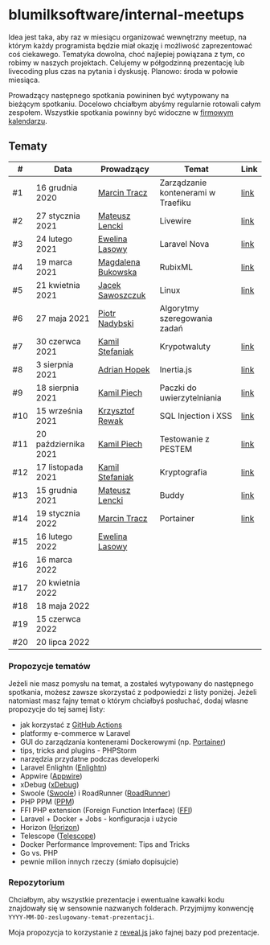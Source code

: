 # blumilksoftware/internal-meetups

Idea jest taka, aby raz w miesiącu organizować wewnętrzny meetup, na którym każdy programista będzie miał okazję i możliwość zaprezentować coś ciekawego. Tematyka dowolna, choć najlepiej powiązana z tym, co robimy w naszych projektach. Celujemy w półgodzinną prezentację lub livecoding plus czas na pytania i dyskusję. Planowo: środa w połowie miesiąca.

Prowadzący następnego spotkania powininen być wytypowany na bieżącym spotkaniu. Docelowo chciałbym abyśmy regularnie rotowali całym zespołem. Wszystkie spotkania powinny być widoczne w [firmowym kalendarzu](https://calendar.google.com/calendar/embed?src=c_6sb1ta5l4qspfdors4gc57fo94%40group.calendar.google.com&ctz=Europe%2FWarsaw).

## Tematy

| # | Data | Prowadzący                                           | Temat                                            | Link                                                                                              |
| --- | --- |------------------------------------------------------|--------------------------------------------------|---------------------------------------------------------------------------------------------------|
| #1 | 16 grudnia 2020 | [Marcin Tracz](https://github.com/mtracz)            | Zarządzanie kontenerami w Traefiku               | [link](https://github.com/blumilksoftware/internal-meetups/tree/main/2020-12-16-traefik)          |
| #2 | 27 stycznia 2021 | [Mateusz Lencki](https://github.com/mlencki)         | Livewire                                         | [link](https://github.com/blumilksoftware/internal-meetups/tree/main/2021-01-27-livewire)         |
| #3 | 24 lutego 2021 | [Ewelina Lasowy](https://github.com/EwelinaLasowy)   | Laravel Nova                                     | [link](https://github.com/blumilksoftware/internal-meetups/tree/main/2021-02-24-laravel-nova)     |
| #4 | 19 marca 2021 | [Magdalena Bukowska](https://github.com/mbukowska)   | RubixML                                          | [link](https://github.com/blumilksoftware/internal-meetups/tree/main/2021-03-19-rubixml)          |
| #5 | 21 kwietnia 2021 | [Jacek Sawoszczuk](https://github.com/jsawo)         | Linux                                            | [link](https://github.com/blumilksoftware/internal-meetups/tree/main/2021-04-21-linux)            |
| #6 | 27 maja 2021 | [Piotr Nadybski](https://github.com/nadybski)        | Algorytmy szeregowania zadań                     |                                                                                                   |
| #7 | 30 czerwca 2021 | [Kamil Stefaniak](https://github.com/husskade)       | Krypotwaluty                                     | [link](https://github.com/blumilksoftware/internal-meetups/tree/main/2021-06-30-cryptocurrencies) |
| #8 | 3 sierpnia 2021 | [Adrian Hopek](https://github.com/Baakoma)           | Inertia.js                                       | [link](https://github.com/blumilksoftware/internal-meetups/tree/main/2021-08-03-inertia)          |
| #9 | 18 sierpnia 2021 | [Kamil Piech](https://github.com/kamilpiech97)       | Paczki do uwierzytelniania                       | [link](https://github.com/blumilksoftware/internal-meetups/tree/main/2021-08-18-laravel-auth)     |
| #10 | 15 września 2021 | [Krzysztof Rewak](https://github.com/krzysztofrewak) | SQL Injection i XSS                              | [link](https://github.com/blumilksoftware/internal-meetups/tree/main/2021-09-15-web-security)     |
| #11 | 20 października 2021 | [Kamil Piech](https://github.com/kamilpiech97)       | Testowanie z PESTEM                              | [link](https://github.com/blumilksoftware/internal-meetups/tree/main/2021-10-20-pest)             |
| #12 | 17 listopada 2021 | [Kamil Stefaniak](https://github.com/husskade)       | Kryptografia                                     | [link](https://github.com/blumilksoftware/internal-meetups/tree/main/2021-11-17-cryptography)     |
| #13 | 15 grudnia 2021 | [Mateusz Lencki](https://github.com/mlencki)         | Buddy                                            | [link](https://github.com/blumilksoftware/internal-meetups/tree/main/2021-12-15-buddy)            |
| #14 | 19 stycznia 2022 | [Marcin Tracz](https://github.com/mtracz)            | Portainer | [link](https://github.com/blumilksoftware/internal-meetups/tree/main/2022-01-19-portainer)        |
| #15 | 16 lutego 2022 | [Ewelina Lasowy](https://github.com/EwelinaLasowy)   |                                                  |                                                                                                   |
| #16 | 16 marca 2022 |                                                      |                                                  |                                                                                                   |
| #17 | 20 kwietnia 2022 |                                                      |                                                  |                                                                                                   |
| #18 | 18 maja 2022 |                                                      |                                                  |                                                                                                   |
| #19 | 15 czerwca 2022 |                                                      |                                                  |                                                                                                   |
| #20 | 20 lipca 2022 |                                                      |                                                  |                                                                                                   |

### Propozycje tematów

Jeżeli nie masz pomysłu na temat, a zostałeś wytypowany do następnego spotkania, możesz zawsze skorzystać z podpowiedzi z listy poniżej. Jeżeli natomiast masz fajny temat o którym chciałbyś posłuchać, dodaj własne propozycje do tej samej listy:

* jak korzystać z [GitHub Actions](https://github.com/features/actions)
* platformy e-commerce w Laravel
* GUI do zarządzania kontenerami Dockerowymi (np. [Portainer](https://www.portainer.io/))
* tips, tricks and plugins - PHPStorm
* narzędzia przydatne podczas developerki
* Laravel Enlightn ([Enlightn](https://www.laravel-enlightn.com))
* Appwire ([Appwire](https://appwrite.io/))
* xDebug ([xDebug](https://xdebug.org/))
* Swoole ([Swoole](https://www.swoole.co.uk/)) i RoadRunner ([RoadRunner](https://roadrunner.dev/))
* PHP PPM ([PPM](https://github.com/php-pm/php-pm))
* FFI PHP extension (Foreign Function Interface) ([FFI](https://www.php.net/manual/en/book.ffi.php))
* Laravel + Docker + Jobs - konfiguracja i użycie
* Horizon ([Horizon](https://laravel.com/docs/8.x/horizon))
* Telescope ([Telescope](https://laravel.com/docs/8.x/telescope))
* Docker Performance Improvement: Tips and Tricks
* Go vs. PHP
* pewnie milion innych rzeczy (śmiało dopisujcie)

### Repozytorium

Chciałbym, aby wszystkie prezentacje i ewentualne kawałki kodu znajdowały się w sensownie nazwanych folderach. Przyjmijmy konwencję `YYYY-MM-DD-zeslugowany-temat-prezentacji`.

Moja propozycja to korzystanie z [reveal.js](https://revealjs.com/) jako fajnej bazy pod prezentacje.
